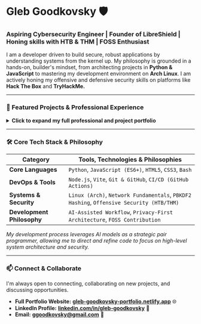# Gleb Goodkovsky 🛡️
### Aspiring Cybersecurity Engineer | Founder of LibreShield | Honing skills with HTB & THM | FOSS Enthusiast

I am a developer driven to build secure, robust applications by understanding systems from the kernel up. My philosophy is grounded in a hands-on, builder's mindset, from architecting projects in **Python & JavaScript** to mastering my development environment on **Arch Linux**. I am actively honing my offensive and defensive security skills on platforms like **Hack The Box** and **TryHackMe.**

---

### 🚀 Featured Projects & Professional Experience

<details>
<summary><strong>Click to expand my full professional and project portfolio</strong></summary>

---

#### 💼 Professional Experience

-   **Founder & Lead Developer** | **[LibreShield Browser Extension](https://github.com/GlebGoodkovsky/libreshield)**
    -   Engineered and shipped a security-focused browser extension, now validated and published on the **[official Mozilla Firefox Add-on Store](https://addons.mozilla.org/en-US/firefox/addon/libreshield/)**.
    -   Managed the full software development lifecycle, from architectural design (including a PBKDF2-based security model) to a successful professional review.

-   **Contract Web Developer** | **Ultima Soft**
    -   Architecting and building the official website for a private indie game studio, focusing on responsive design, modern UI/UX, and performance optimization.

-   **IT & Cybersecurity Operations Assistant** | **St. Thomas Aquinas Regional Secondary School, IT Dept.**
    -   Gaining foundational, hands-on experience in a live IT environment, contributing to operational maintenance, network monitoring, and security protocol implementation.

---

#### 💻 Project Portfolio

-   **LibreShield Browser Extension** 🛡️
    -   A security and privacy tool built with Vanilla JavaScript and the WebExtensions API.
    -   **Links:** **[View Code](https://github.com/GlebGoodkovsky/libreshield)** | **[View on Mozilla Add-on Store](https://addons.mozilla.org/en-US/firefox/addon/libreshield/)**

-   **Note-Taking Web App** 🗒️
    -   A responsive front-end web app with a CI/CD pipeline automated by GitHub Actions.
    -   **Links:** **[View Code](https://github.com/GlebGoodkovsky/my-note-app-pro)** | **[Live Demo](https://glebgoodkovsky.github.io/my-note-app-pro/)**

-   **Desktop Reminder App** 🔔
    -   A secure, offline-first desktop application built with Python and Tkinter.
    -   **Links:** **[View Code](https://github.com/GlebGoodkovsky/simple-reminder-app)**

</details>

---

### 🛠️ Core Tech Stack & Philosophy

| Category              | Tools, Technologies & Philosophies                                                |
| --------------------- | --------------------------------------------------------------------------------- |
| **Core Languages**    | `Python`, `JavaScript (ES6+)`, `HTML5`, `CSS3`, `Bash`                             |
| **DevOps & Tools**    | `Node.js`, `Vite`, `Git & GitHub`, `CI/CD (GitHub Actions)`                       |
| **Systems & Security**| `Linux (Arch)`, `Network Fundamentals`, `PBKDF2 Hashing`, `Offensive Security (HTB/THM)` |
| **Development Philosophy** | `AI-Assisted Workflow`, `Privacy-First Architecture`, `FOSS Contribution`     |

*My development process leverages AI models as a strategic pair programmer, allowing me to direct and refine code to focus on high-level system architecture and security.*

---

### 📫 Connect & Collaborate

I'm always open to connecting, collaborating on new projects, and discussing opportunities.

-   **Full Portfolio Website:** **[gleb-goodkovsky-portfolio.netlify.app](https://gleb-goodkovsky-portfolio.netlify.app/)** 🌐
-   **LinkedIn Profile:** **[linkedin.com/in/gleb-goodkovsky](https://www.linkedin.com/in/gleb-goodkovsky)** 🔗
-   **Email:** **ggoodkovsky@gmail.com** 📧
